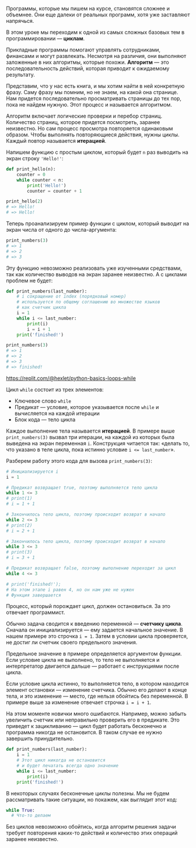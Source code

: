 
Программы, которые мы пишем на курсе, становятся сложнее и объемнее. Они еще далеки от реальных программ, хотя уже заставляют напрячься.

В этом уроке мы переходим к одной из самых сложных базовых тем в программировании — **циклам**.

Прикладные программы помогают управлять сотрудниками, финансами и могут развлекать. Несмотря на различия, они выполняют заложенные в них алгоритмы, которые похожи. **Алгоритм** — это последовательность действий, которая приводит к ожидаемому результату.

Представим, что у нас есть книга, и мы хотим найти в ней конкретную фразу. Саму фразу мы помним, но не знаем, на какой она странице. Нам придется последовательно просматривать страницы до тех пор, пока не найдем нужную. Этот процесс и называется алгоритмом.

Алгоритм включает логические проверки и перебор страниц. Количество страниц, которое придется посмотреть, заранее неизвестно. Но сам процесс просмотра повторяется одинаковым образом. Чтобы выполнять повторяющиеся действия, нужны циклы. Каждый повтор называется **итерацией**.

Напишем функцию с простым циклом, который будет `n` раз выводить на экран строку `'Hello!'`:

```python
def print_hello(n):
    counter = 0
    while counter < n:
        print('Hello!')
        counter = counter + 1

print_hello(2)
# => Hello!
# => Hello!
```

Теперь проанализируем пример функции с циклом, который выводит на экран числа от одного до числа-аргумента:

```python
print_numbers(3)
# => 1
# => 2
# => 3
```

Эту функцию невозможно реализовать уже изученными средствами, так как количество выводов на экран заранее неизвестно. А с циклами проблем не будет:

```python
def print_numbers(last_number):
    # i сокращение от index (порядковый номер)
    # используется по общему соглашению во множестве языков
    # как счетчик цикла
    i = 1
    while i <= last_number:
        print(i)
        i = i + 1
    print('finished!')

print_numbers(3)
# => 1
# => 2
# => 3
# => finished!
```

https://replit.com/@hexlet/python-basics-loops-while

Цикл `while` состоит из трех элементов:

* Ключевое слово `while`
* Предикат — условие, которое указывается после `while` и вычисляется на каждой итерации
* Блок кода — тело цикла

Каждое выполнение тела называется **итерацией**. В примере выше `print_numbers(3)` вызвал три итерации, на каждой из которых была выведена на экран переменная `i`. Конструкция читается так: «делать то, что указано в теле цикла, пока истинно условие `i <= last_number`».

Разберем работу этого кода для вызова `print_numbers(3)`:

```python
# Инициализируется i
i = 1

# Предикат возвращает true, поэтому выполняется тело цикла
while 1 <= 3
# print(1)
# i = 1 + 1

# Закончилось тело цикла, поэтому происходит возврат в начало
while 2 <= 3
# print(2)
# i = 2 + 1

# Закончилось тело цикла, поэтому происходит возврат в начало
while 3 <= 3
# print(3)
# i = 3 + 1

# Предикат возвращает false, поэтому выполнение переходит за цикл
while 4 <= 3

# print('finished!');
# На этом этапе i равен 4, но он нам уже не нужен
# Функция завершается
```

Процесс, который порождает цикл, должен остановиться. За это отвечает программист.

Обычно задача сводится к введению переменной — **счетчику цикла**. Сначала он инициализируется — ему задается начальное значение. В нашем примере это строчка `i = 1`. Затем в условии цикла проверяется, не достиг ли счетчик своего предельного значения.

Предельное значение в примере определяется аргументом функции. Если условие цикла не выполнено, то тело не выполняется и интерпретатор двигается дальше — работает с инструкциями после цикла.

Если условие цикла истинно, то выполняется тело, в котором находится элемент остановки — изменение счетчика. Обычно его делают в конце тела, и это изменение — место, где нельзя обойтись без переменной. В примере выше за изменение отвечает строчка `i = i + 1`.

На этом моменте новички много ошибаются. Например, можно забыть увеличить счетчик или неправильно проверить его в предикате. Это приведет к зацикливанию — цикл будет работать бесконечно и программа никогда не остановится. В таком случае ее нужно завершить принудительно.

```python
def print_numbers(last_number):
    i = 1
    # Этот цикл никогда не остановится
    # и будет печатать всегда одно значение
    while i <= last_number:
        print(i)
    print('finished!')
```

В некоторых случаях бесконечные циклы полезны. Мы не будем рассматривать такие ситуации, но покажем, как выглядит этот код:

```python
while True:
  # Что-то делаем
```

Без циклов невозможно обойтись, когда алгоритм решения задачи требует повторения каких-то действий и количество этих операций заранее неизвестно.
